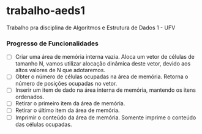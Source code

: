 # trabalho-aeds1

Trabalho pra disciplina de Algoritmos e Estrutura de Dados 1 - UFV

### Progresso de Funcionalidades

* [ ] Criar uma área de memória interna vazia. Aloca um vetor de células de tamanho N, vamos utilizar alocação dinâmica deste vetor, devido aos altos valores de N que adotaremos.
* [ ] Obter o número de células ocupadas na área de memória. Retorna o número de posições ocupadas no vetor.
* [ ] Inserir um item de dado na área interna de memória, mantendo os itens ordenados.
* [ ] Retirar o primeiro item da área de memória.
* [ ] Retirar o último item da área de memória.
* [ ] Imprimir o conteúdo da área de memória. Somente imprime o conteúdo das células
ocupadas.
